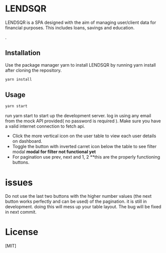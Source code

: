 # LENDSQR 
LENDSQR is a SPA designed with the aim of managing user/client data for financial purposes. This includes loans, savings and education.

.

## Installation

Use the package manager yarn to install LENDSQR by running yarn install after cloning the repository.

```bash
yarn install
```

## Usage

```bash
yarn start
 ```
run yarn start to start up the development server.
log in using any email from the mock API provided( no password is required ). 
Make sure you have a valid internet connection to fetch api.
- Click the more vertical icon on the user table to view each user details on dashboard.
- Toggle the button with inverted carret icon below the table to see filter modal **modal for filter not functional yet**
- For pagination use prev, next and 1, 2 **this are the properly functioning buttons.

# issues
Do not use the last two buttons with the higher number values (the next button works perfectly and can be used) of the pagination. it is still in development. doing this will mess up your table layout.
The bug will be fixed in next commit.


# License
[MIT]

